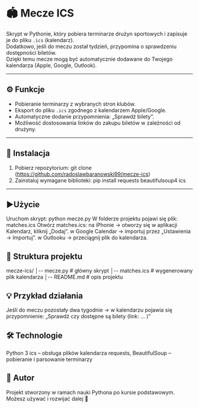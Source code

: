 # 🏟️ Mecze ICS
Skrypt w Pythonie, który pobiera terminarze drużyn sportowych i zapisuje je do pliku `.ics` (kalendarz).  
Dodatkowo, jeśli do meczu został tydzień, przypomina o sprawdzeniu dostępności biletów.  
Dzięki temu mecze mogą być automatycznie dodawane do Twojego kalendarza (Apple, Google, Outlook).

---

## ⚙️ Funkcje
- Pobieranie terminarzy z wybranych stron klubów.
- Eksport do pliku `.ics` zgodnego z kalendarzem Apple/Google.
- Automatyczne dodanie przypomnienia: „Sprawdź bilety”.
- Możliwość dostosowania linków do zakupu biletów w zależności od drużyny.

---

## 🚀 Instalacja
1. Pobierz repozytorium:
   git clone (https://github.com/radoslawbaranowski99/mecze-ics)
2.  Zainstaluj wymagane biblioteki:
    pip install requests beautifulsoup4 ics
    
---

## ️▶️Użycie
Uruchom skrypt:
python mecze.py
W folderze projektu pojawi się plik:
matches.ics
Otwórz matches.ics:
na iPhonie → otworzy się w aplikacji Kalendarz, kliknij „Dodaj”.
w Google Calendar → importuj przez „Ustawienia → Importuj”.
w Outlooku → przeciągnij plik do kalendarza.

## 📂 Struktura projektu
mecze-ics/
│-- mecze.py        # główny skrypt
│-- matches.ics     # wygenerowany plik kalendarza
│-- README.md       # opis projektu

## 💡 Przykład działania

Jeśli do meczu pozostały dwa tygodnie → w kalendarzu pojawia się przypomnienie:
„Sprawdź czy dostępne są bilety (link: ... )”

## 🛠️ Technologie

Python 3
ics – obsługa plików kalendarza
requests, BeautifulSoup – pobieranie i parsowanie terminarzy

## 📌 Autor
Projekt stworzony w ramach nauki Pythona po kursie podstawowym.
Możesz używać i rozwijać dalej 🚀
